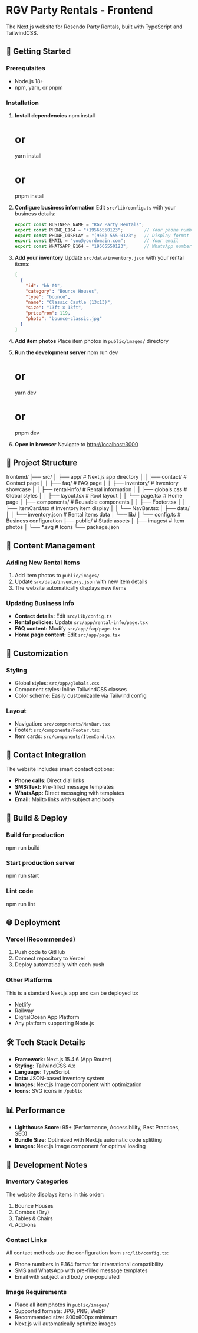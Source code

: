 # RGV Party Rentals - Frontend
The Next.js website for Rosendo Party Rentals, built with TypeScript and TailwindCSS.

## 🚀 Getting Started
### Prerequisites
- Node.js 18+ 
- npm, yarn, or pnpm

### Installation
1. **Install dependencies**
   npm install
   # or
   yarn install
   # or
   pnpm install

2. **Configure business information**
   Edit `src/lib/config.ts` with your business details:
   ```typescript
   export const BUSINESS_NAME = "RGV Party Rentals";
   export const PHONE_E164 = "+19565550123";        // Your phone number
   export const PHONE_DISPLAY = "(956) 555-0123";   // Display format
   export const EMAIL = "you@yourdomain.com";       // Your email
   export const WHATSAPP_E164 = "19565550123";      // WhatsApp number
   ```

3. **Add your inventory**
   Update `src/data/inventory.json` with your rental items:
   ```json
   [
     {
       "id": "bh-01",
       "category": "Bounce Houses",
       "type": "bounce",
       "name": "Classic Castle (13x13)",
       "size": "13ft x 13ft",
       "priceFrom": 119,
       "photo": "bounce-classic.jpg"
     }
   ]
   ```

4. **Add item photos**
   Place item photos in `public/images/` directory

5. **Run the development server**
   npm run dev
   # or
   yarn dev
   # or
   pnpm dev

6. **Open in browser**
   Navigate to [http://localhost:3000](http://localhost:3000)

## 📁 Project Structure
frontend/
├── src/
│   ├── app/                    # Next.js app directory
│   │   ├── contact/           # Contact page
│   │   ├── faq/              # FAQ page
│   │   ├── inventory/        # Inventory showcase
│   │   ├── rental-info/      # Rental information
│   │   ├── globals.css       # Global styles
│   │   ├── layout.tsx        # Root layout
│   │   └── page.tsx          # Home page
│   ├── components/            # Reusable components
│   │   ├── Footer.tsx
│   │   ├── ItemCard.tsx      # Inventory item display
│   │   └── NavBar.tsx
│   ├── data/
│   │   └── inventory.json    # Rental items data
│   └── lib/
│       └── config.ts         # Business configuration
├── public/                   # Static assets
│   ├── images/              # Item photos
│   └── *.svg               # Icons
└── package.json

## 📝 Content Management
### Adding New Rental Items
1. Add item photos to `public/images/`
2. Update `src/data/inventory.json` with new item details
3. The website automatically displays new items

### Updating Business Info
- **Contact details:** Edit `src/lib/config.ts`
- **Rental policies:** Update `src/app/rental-info/page.tsx`
- **FAQ content:** Modify `src/app/faq/page.tsx`
- **Home page content:** Edit `src/app/page.tsx`

## 🎨 Customization
### Styling
- Global styles: `src/app/globals.css`
- Component styles: Inline TailwindCSS classes
- Color scheme: Easily customizable via Tailwind config
### Layout
- Navigation: `src/components/NavBar.tsx`
- Footer: `src/components/Footer.tsx`
- Item cards: `src/components/ItemCard.tsx`

## 📱 Contact Integration
The website includes smart contact options:
- **Phone calls:** Direct dial links
- **SMS/Text:** Pre-filled message templates
- **WhatsApp:** Direct messaging with templates
- **Email:** Mailto links with subject and body

## 🚀 Build & Deploy
### Build for production
npm run build
### Start production server
npm run start
### Lint code
npm run lint

## 🌐 Deployment
### Vercel (Recommended)
1. Push code to GitHub
2. Connect repository to Vercel
3. Deploy automatically with each push
### Other Platforms
This is a standard Next.js app and can be deployed to:
- Netlify
- Railway
- DigitalOcean App Platform
- Any platform supporting Node.js

## 🛠 Tech Stack Details
- **Framework:** Next.js 15.4.6 (App Router)
- **Styling:** TailwindCSS 4.x
- **Language:** TypeScript
- **Data:** JSON-based inventory system
- **Images:** Next.js Image component with optimization
- **Icons:** SVG icons in `/public`

## 📊 Performance
- **Lighthouse Score:** 95+ (Performance, Accessibility, Best Practices, SEO)
- **Bundle Size:** Optimized with Next.js automatic code splitting
- **Images:** Next.js Image component for optimal loading

## 🔧 Development Notes
### Inventory Categories
The website displays items in this order:
1. Bounce Houses
2. Combos (Dry)
3. Tables & Chairs
4. Add-ons
### Contact Links
All contact methods use the configuration from `src/lib/config.ts`:
- Phone numbers in E.164 format for international compatibility
- SMS and WhatsApp with pre-filled message templates
- Email with subject and body pre-populated
### Image Requirements
- Place all item photos in `public/images/`
- Supported formats: JPG, PNG, WebP
- Recommended size: 800x600px minimum
- Next.js will automatically optimize images